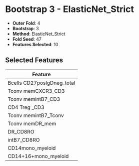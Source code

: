 # Bootstrap 3 - ElasticNet_Strict

- **Outer Fold**: 4
- **Bootstrap**: 3
- **Method**: ElasticNet_Strict
- **Fold Seed**: 47
- **Features Selected**: 10

## Selected Features

| Feature |
|---------|
| Bcells CD27posIgDneg_total |
| Tconv memCXCR3_CD3 |
| Tconv memintB7_CD3 |
| CD4 Treg _CD3 |
| Tconv memintB7_Tconv |
| Tconv memDR_mem |
| DR_CD8RO |
| intB7_CD8RO |
| CD14mono_myeloid |
| CD14+16+mono_myeloid |
